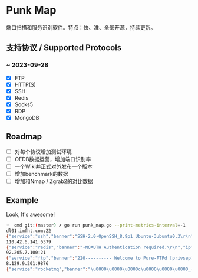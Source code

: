 # Punk Map

端口扫描和服务识别软件。特点：快、准、全部开源，持续更新。

## 支持协议 / Supported Protocols

### ~ 2023-09-28
- [x] FTP
- [x] HTTP(S)
- [x] SSH
- [x] Redis
- [x] Socks5
- [x] RDP
- [x] MongoDB

## Roadmap

- [ ] 对每个协议增加测试环境
- [ ] OEDB数据运营，增加端口识别率
- [ ] 一个Wiki并正式对外发布一个版本
- [ ] 增加benchmark的数据
- [ ] 增加和Nmap / Zgrab2的对比数据

## Example

Look, It's awesome!

```bash
➜  cmd git:(master) ✗ go run punk_map.go --print-metrics-interval=-1
dl01.imfht.com:22
{"service":"ssh","banner":"SSH-2.0-OpenSSH_8.9p1 Ubuntu-3ubuntu0.3\r\n","conn_ip":"5.255.108.100","ip":"dl01.imfht.com","open":true,"port":"22","protocol":"tcp","time":1695868891}
110.42.6.141:6379
{"service":"redis","banner":"-NOAUTH Authentication required.\r\n","ip":"110.42.6.141","open":true,"port":"6379","protocol":"tcp","time":1695868906}
92.205.7.100:21
{"service":"ftp","banner":"220---------- Welcome to Pure-FTPd [privsep] [TLS] ----------\r\n220-You are user number 1 of 500 allowed.\r\n220-Local time is now 19:42. Server port: 21.\r\n220-This is a private system - No anonymous login\r\n220-IPv6 connections are also welcome on this server.\r\n220 You will be disconnected after 15 minutes of inactivity.\r\n","ip":"92.205.7.100","open":true,"port":"21","protocol":"tcp","time":1695868923}
8.129.9.201:9876
{"service":"rocketmq","banner":"\u0000\u0000\u0000c\u0000\u0000\u0000_{\"code\":0,\"flag\":1,\"language\":\"JAVA\",\"opaque\":0,\"serializeTypeCurrentRPC\":\"JSON\",\"version\":252}","ip":"8.129.9.201","open":true,"port":"9876","protocol":"tcp","time":1695868992}
```

